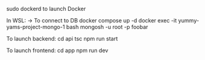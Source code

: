 sudo dockerd to launch Docker

In WSL:
-> To connect to DB
  docker compose up -d
  docker exec -it yummy-yams-project-mongo-1 bash
  mongosh -u root -p foobar

To launch backend:
cd api
tsc
npm run start

To launch frontend: 
cd app
npm run dev